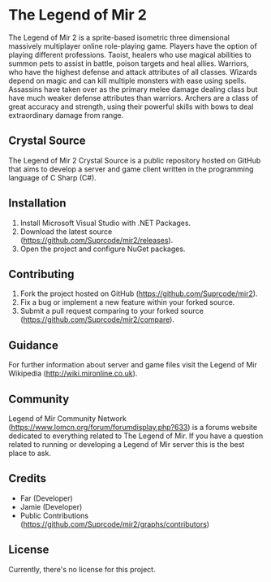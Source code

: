 # The Legend of Mir 2
The Legend of Mir 2 is a sprite-based isometric three dimensional massively multiplayer online role-playing game. Players have the option of playing different professions. Taoist, healers who use magical abilities to summon pets to assist in battle, poison targets and heal allies. Warriors, who have the highest defense and attack attributes of all classes. Wizards depend on magic and can kill multiple monsters with ease using spells. Assassins have taken over as the primary melee damage dealing class but have much weaker defense attributes than warriors. Archers are a class of great accuracy and strength, using their powerful skills with bows to deal extraordinary damage from range.

## Crystal Source
The Legend of Mir 2 Crystal Source is a public repository hosted on GitHub that aims to develop a server and game client written in the programming language of C Sharp (C#).

## Installation
1. Install Microsoft Visual Studio with .NET Packages.
2. Download the latest source (https://github.com/Suprcode/mir2/releases).
3. Open the project and configure NuGet packages.

## Contributing
1. Fork the project hosted on GitHub (https://github.com/Suprcode/mir2).
2. Fix a bug or implement a new feature within your forked source.
3. Submit a pull request comparing to your forked source (https://github.com/Suprcode/mir2/compare).

## Guidance
For further information about server and game files visit the Legend of Mir Wikipedia (http://wiki.mironline.co.uk).

## Community
Legend of Mir Community Network (https://www.lomcn.org/forum/forumdisplay.php?633) is a forums website dedicated to everything related to The Legend of Mir. If you have a question related to running or developing a Legend of Mir server this is the best place to ask.

## Credits
- Far (Developer)
- Jamie (Developer)
- Public Contributions (https://github.com/Suprcode/mir2/graphs/contributors)

## License
Currently, there's no license for this project.
